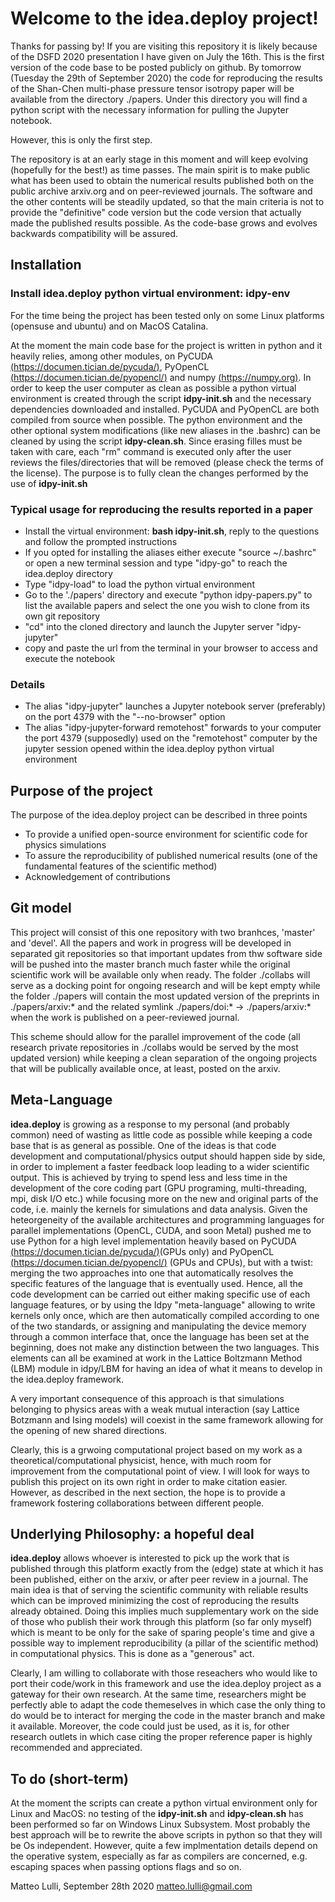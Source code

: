 # Welcome to the **idea.deploy** project!

Thanks for passing by! If you are visiting this repository it is likely because of the DSFD 2020 presentation I have given on July the 16th. This is the first version of the code base to be posted publicly on github. By tomorrow (Tuesday the 29th of September 2020) the code for reproducing the results of the Shan-Chen multi-phase pressure tensor isotropy paper will be available from the directory ./papers. Under this directory you will find a python script with the necessary information for pulling the Jupyter notebook.

However, this is only the first step.

The repository is at an early stage in this moment and will keep evolving (hopefully for the best!) as time passes. The main spirit is to make public what has been used to obtain the numerical results published both on the public archive arxiv.org and on peer-reviewed journals. The software and the other contents will be steadily updated, so that the main criteria is not to provide the "definitive" code version but the code version that actually made the published results possible. As the code-base grows and evolves backwards compatibility will be assured.

## Installation
### Install idea.deploy python virtual environment: idpy-env
For the time being the project has been tested only on some Linux platforms (opensuse and ubuntu) and on MacOS Catalina.

At the moment the main code base for the project is written in python and it heavily relies, among other modules, on PyCUDA [(https://documen.tician.de/pycuda/)](https://documen.tician.de/pycuda/), PyOpenCL [(https://documen.tician.de/pyopencl/)](https://documen.tician.de/pyopencl/) and numpy [(https://numpy.org)](https://numpy.org). In order to keep the user computer as clean as possible a python virtual environment is created through the script **idpy-init.sh** and the necessary dependencies downloaded and installed. PyCUDA and PyOpenCL are both compiled from source when possible. The python environment and the other optional system modifications (like new aliases in the .bashrc) can be cleaned by using the script **idpy-clean.sh**. Since erasing filles must be taken with care, each "rm" command is executed only after the user reviews the files/directories that will be removed (please check the terms of the license). The purpose is to fully clean the changes performed by the use of **idpy-init.sh**

### Typical usage for reproducing the results reported in a paper
- Install the virtual environment: **bash idpy-init.sh**, reply to the questions and follow the prompted instructions
- If you opted for installing the aliases either execute "source ~/.bashrc" or open a new terminal session and type "idpy-go" to reach the idea.deploy directory
- Type "idpy-load" to load the python virtual environment
- Go to the './papers' directory and execute "python idpy-papers.py" to list the available papers and select the one you wish to clone from its own git repository
- "cd" into the cloned directory and launch the Jupyter server "idpy-jupyter"
- copy and paste the url from the terminal in your browser to access and execute the notebook

### Details
- The alias "idpy-jupyter" launches a Jupyter notebook server (preferably) on the port 4379 with the "--no-browser" option
- The alias "idpy-jupyter-forward remotehost" forwards to your computer the port 4379 (supposedly) used on the "remotehost" computer by the jupyter session opened within the idea.deploy python virtual environment

## Purpose of the project
The purpose of the idea.deploy project can be described in three points
- To provide a unified open-source environment for scientific code for physics simulations
- To assure the reproducibility of published numerical results (one of the fundamental features of the scientific method)
- Acknowledgement of contributions

## Git model
This project will consist of this one repository with two branhces, 'master' and
'devel'. All the papers and work in progress will be developed in separated git repositories so that important updates from thw software side will be pushed into the master branch much faster while the original scientific work will be available only when ready. The folder ./collabs will serve as a docking point for ongoing research and will be kept empty while the folder ./papers will contain the most updated version of the preprints in ./papers/arxiv:* and the related symlink ./papers/doi:* -> ./papers/arxiv:* when the work is published on a peer-reviewed journal.

This scheme should allow for the parallel improvement of the code (all research private repositories in ./collabs would be served by the most updated version) while keeping a clean separation of the ongoing projects that will be publically available once, at least, posted on the arxiv.

## Meta-Language
**idea.deploy** is growing as a response to my personal (and probably common) need of wasting as little code as possible while keeping a code base that is as general as possible. One of the ideas is that code development and computational/physics output should happen side by side, in order to implement a faster feedback loop leading to a wider scientific output. This is achieved by trying to spend less and less time in the development of the core coding part (GPU programing, multi-threading, mpi, disk I/O etc.) while focusing more on the new and original parts of the code, i.e. mainly the kernels for simulations and data analysis. Given the heteorgeneity of the available architectures and programming languages for parallel implementations (OpenCL, CUDA, and soon Metal) pushed me to use Python for a high level implementation heavily based on PyCUDA [(https://documen.tician.de/pycuda/)](https://documen.tician.de/pycuda/)(GPUs only) and PyOpenCL [(https://documen.tician.de/pyopencl/)](https://documen.tician.de/pyopencl/) (GPUs and CPUs), but with a twist: merging the two approaches into one that automatically resolves the specific features of the language that is eventually used. Hence, all the code development can be carried out either making specific use of each language features, or by using the Idpy "meta-language" allowing to write kernels only once, which are then automatically compiled according to one of the two standards, or assigning and manipulating the device memory through a common interface that, once the language has been set at the beginning, does not make any distinction between the two languages. This elements can all be examined at work in the Lattice Boltzmann Method (LBM) module in idpy/LBM for having an idea of what it means to develop in the idea.deploy framework.

A very important consequence of this approach is that simulations belonging to physics areas with a weak mutual interaction (say Lattice Botzmann and Ising models) will coexist in the same framework allowing for the opening of new shared directions.

Clearly, this is a grwoing computational project based on my work as a theoretical/computational physicist, hence, with much room for improvement from the computational point of view. I will look for ways to publish this project on its own right in order to make citation easier. However, as described in the next section, the hope is to provide a framework fostering collaborations between different people.

## Underlying Philosophy: a hopeful deal
**idea.deploy** allows whoever is interested to pick up the work that is published through this platform exactly from the (edge) state at which it has been published, either on the arxiv, or after peer review in a journal. The main idea is that of serving the scientific community with reliable results which can be improved minimizing the cost of reproducing the results already obtained. Doing this implies much supplementary work on the side of those who publish their work through this platform (so far only myself) which is meant to be only for the sake of sparing people's time and give a possible way to implement reproducibility (a pillar of the scientific method) in computational physics. This is done as a "generous" act.

Clearly, I am willing to collaborate with those reseachers who would like to port their code/work in this framework and use the idea.deploy project as a gateway for their own research. At the same time, researchers might be perfectly able to adapt the code themeselves in which case the only thing to do would be to interact for merging the code in the master branch and make it available. Moreover, the code could just be used, as it is, for other research outlets in which case citing the proper reference paper is highly recommended and appreciated.

## To do (short-term)
At the moment the scripts can create a python virtual environment only for Linux and MacOS: no testing of the **idpy-init.sh** and **idpy-clean.sh** has been performed so far on Windows Linux Subsystem. Most probably the best approach will be to rewrite the above scripts in python so that they will be Os independent. However, quite a few implmentation details depend on the operative system, especially as far as compilers are concerned, e.g. escaping spaces when passing options flags and so on.

Matteo Lulli, September 28th 2020
matteo.lulli@gmail.com

